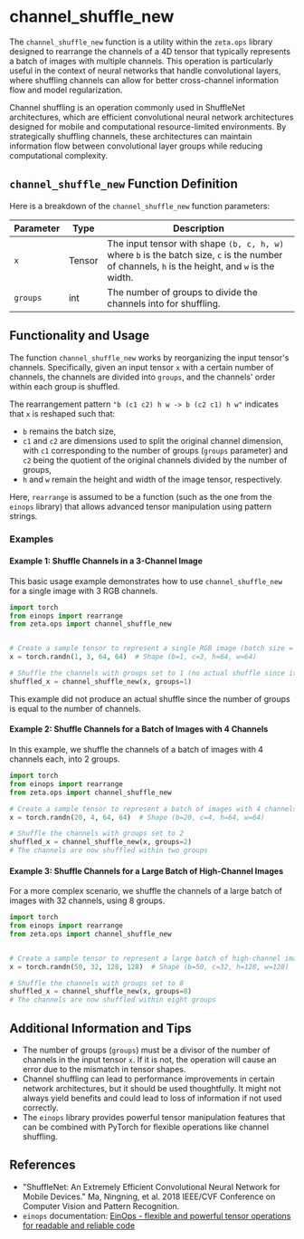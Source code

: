 # channel_shuffle_new


The `channel_shuffle_new` function is a utility within the `zeta.ops` library designed to rearrange the channels of a 4D tensor that typically represents a batch of images with multiple channels. This operation is particularly useful in the context of neural networks that handle convolutional layers, where shuffling channels can allow for better cross-channel information flow and model regularization.

Channel shuffling is an operation commonly used in ShuffleNet architectures, which are efficient convolutional neural network architectures designed for mobile and computational resource-limited environments. By strategically shuffling channels, these architectures can maintain information flow between convolutional layer groups while reducing computational complexity.

## `channel_shuffle_new` Function Definition

Here is a breakdown of the `channel_shuffle_new` function parameters:

| Parameter | Type       | Description                                                                                              |
|-----------|------------|----------------------------------------------------------------------------------------------------------|
| `x`       | Tensor     | The input tensor with shape `(b, c, h, w)` where `b` is the batch size, `c` is the number of channels, `h` is the height, and `w` is the width. |
| `groups`  | int        | The number of groups to divide the channels into for shuffling.                                          |

## Functionality and Usage

The function `channel_shuffle_new` works by reorganizing the input tensor's channels. Specifically, given an input tensor `x` with a certain number of channels, the channels are divided into `groups`, and the channels' order within each group is shuffled.

The rearrangement pattern `"b (c1 c2) h w -> b (c2 c1) h w"` indicates that `x` is reshaped such that:

- `b` remains the batch size,
- `c1` and `c2` are dimensions used to split the original channel dimension, with `c1` corresponding to the number of groups (`groups` parameter) and `c2` being the quotient of the original channels divided by the number of groups,
- `h` and `w` remain the height and width of the image tensor, respectively.

Here, `rearrange` is assumed to be a function (such as the one from the `einops` library) that allows advanced tensor manipulation using pattern strings.

### Examples

#### Example 1: Shuffle Channels in a 3-Channel Image

This basic usage example demonstrates how to use `channel_shuffle_new` for a single image with 3 RGB channels.

```python
import torch
from einops import rearrange
from zeta.ops import channel_shuffle_new


# Create a sample tensor to represent a single RGB image (batch size = 1)
x = torch.randn(1, 3, 64, 64)  # Shape (b=1, c=3, h=64, w=64)

# Shuffle the channels with groups set to 1 (no actual shuffle since it equals the number of channels)
shuffled_x = channel_shuffle_new(x, groups=1)
```

This example did not produce an actual shuffle since the number of groups is equal to the number of channels.

#### Example 2: Shuffle Channels for a Batch of Images with 4 Channels

In this example, we shuffle the channels of a batch of images with 4 channels each, into 2 groups.

```python
import torch
from einops import rearrange
from zeta.ops import channel_shuffle_new

# Create a sample tensor to represent a batch of images with 4 channels each
x = torch.randn(20, 4, 64, 64)  # Shape (b=20, c=4, h=64, w=64)

# Shuffle the channels with groups set to 2
shuffled_x = channel_shuffle_new(x, groups=2)
# The channels are now shuffled within two groups
```

#### Example 3: Shuffle Channels for a Large Batch of High-Channel Images

For a more complex scenario, we shuffle the channels of a large batch of images with 32 channels, using 8 groups.

```python
import torch
from einops import rearrange
from zeta.ops import channel_shuffle_new


# Create a sample tensor to represent a large batch of high-channel images
x = torch.randn(50, 32, 128, 128)  # Shape (b=50, c=32, h=128, w=128)

# Shuffle the channels with groups set to 8
shuffled_x = channel_shuffle_new(x, groups=8)
# The channels are now shuffled within eight groups
```

## Additional Information and Tips

- The number of groups (`groups`) must be a divisor of the number of channels in the input tensor `x`. If it is not, the operation will cause an error due to the mismatch in tensor shapes.
- Channel shuffling can lead to performance improvements in certain network architectures, but it should be used thoughtfully. It might not always yield benefits and could lead to loss of information if not used correctly.
- The `einops` library provides powerful tensor manipulation features that can be combined with PyTorch for flexible operations like channel shuffling.

## References

- "ShuffleNet: An Extremely Efficient Convolutional Neural Network for Mobile Devices." Ma, Ningning, et al. 2018 IEEE/CVF Conference on Computer Vision and Pattern Recognition.
- `einops` documentation: [EinOps - flexible and powerful tensor operations for readable and reliable code](https://einops.rocks/)